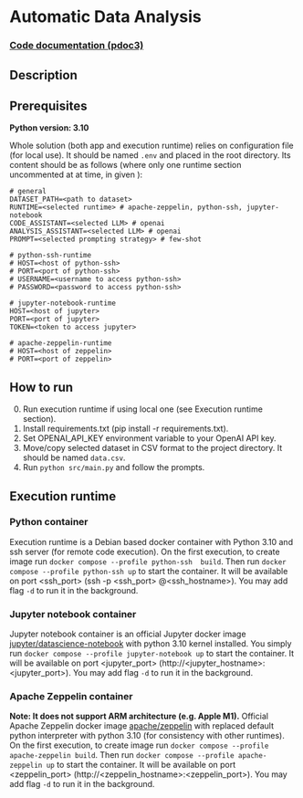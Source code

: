 # Automatic Data Analysis

### [Code documentation (pdoc3)](https://jswistak.github.io/automatic-data-analysis)

## Description

## Prerequisites

**Python version: 3.10**

Whole solution (both app and execution runtime) relies on configuration file (for local use). It should be named `.env` and placed in the root directory. Its content should be as follows (where only one runtime section uncommented at at time, in given ):

```
# general
DATASET_PATH=<path to dataset>
RUNTIME=<selected runtime> # apache-zeppelin, python-ssh, jupyter-notebook
CODE_ASSISTANT=<selected LLM> # openai
ANALYSIS_ASSISTANT=<selected LLM> # openai
PROMPT=<selected prompting strategy> # few-shot

# python-ssh-runtime
# HOST=<host of python-ssh>
# PORT=<port of python-ssh>
# USERNAME=<username to access python-ssh>
# PASSWORD=<password to access python-ssh>

# jupyter-notebook-runtime
HOST=<host of jupyter>
PORT=<port of jupyter>
TOKEN=<token to access jupyter>

# apache-zeppelin-runtime
# HOST=<host of zeppelin>
# PORT=<port of zeppelin>
```

## How to run

0. Run execution runtime if using local one (see Execution runtime section).
1. Install requirements.txt (pip install -r requirements.txt).
2. Set OPENAI_API_KEY environment variable to your OpenAI API key.
3. Move/copy selected dataset in CSV format to the project directory. It should be named `data.csv`.
4. Run `python src/main.py` and follow the prompts.

## Execution runtime

### Python container

Execution runtime is a Debian based docker container with Python 3.10 and ssh server (for remote code execution).
On the first execution, to create image run `docker compose --profile python-ssh  build`.
Then run `docker compose --profile python-ssh up` to start the container. It will be available on port <ssh_port> (ssh -p <ssh_port> <username>@<ssh_hostname>). You may add flag `-d` to run it in the background.

### Jupyter notebook container

Jupyter notebook container is an official Jupyter docker image [jupyter/datascience-notebook](https://hub.docker.com/r/jupyter/datascience-notebook) with python 3.10 kernel installed.
You simply run `docker compose --profile jupyter-notebook up` to start the container. It will be available on port <jupyter_port> (http://<jupyter_hostname>:<jupyter_port>). You may add flag `-d` to run it in the background.

### Apache Zeppelin container
**Note: It does not support ARM architecture (e.g. Apple M1).**
Official Apache Zeppelin docker image [apache/zeppelin](https://hub.docker.com/r/apache/zeppelin) with replaced default python interpreter with python 3.10 (for consistency with other runtimes).
On the first execution, to create image run `docker compose --profile apache-zeppelin build`.
Then run `docker compose --profile apache-zeppelin up` to start the container. It will be available on port <zeppelin_port> (http://<zeppelin_hostname>:<zeppelin_port>). You may add flag `-d` to run it in the background.


